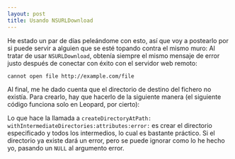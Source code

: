 ```yaml
---
layout: post
title: Usando NSURLDownload
---
```


He estado un par de días peleándome con esto, así que voy a postearlo por si puede servir a alguien que se esté topando contra el mismo muro: Al tratar de usar `NSURLDownload`, obtenía siempre el mismo mensaje de error justo después de conectar con éxito con el servidor web remoto:


    cannot open file http://example.com/​file


Al final, me he dado cuenta que el directorio de destino del fichero no existía. Para crearlo, hay que hacerlo de la siguiente manera (el siguiente código funciona solo en Leopard, por cierto):


<script src="http://gist.github.com/76603.js"></script>


Lo que hace la llamada a `createDirectoryAtPath:​withIntermediateDirectories:​attributes:​error:` es crear el directorio especificado y todos los intermedios, lo cual es bastante práctico. Si el directorio ya existe dará un error, pero se puede ignorar como lo he hecho yo, pasando un `NULL` al argumento error.
